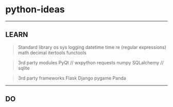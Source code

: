 # python-ideas

------------------
LEARN
------------------
> Standard library
    os
    sys
    logging
    datetime
    time
    re (regular expressions)
    math
    decimal
    itertools
    functools
  
> 3rd party modules
    PyQt // wxpython
    requests
    numpy
    SQLalchemy // sqlite
    
> 3rd party frameworks
    Flask
    Django
    pygame
    Panda
    
    
------------------
DO
------------------

